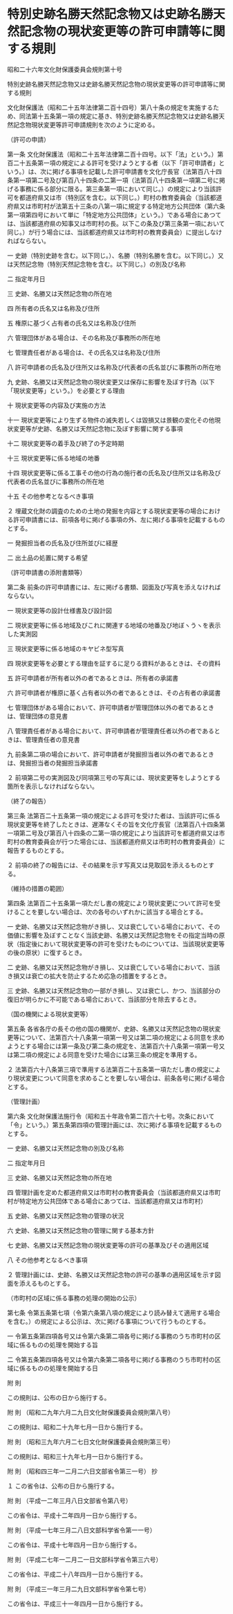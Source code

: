 # 特別史跡名勝天然記念物又は史跡名勝天然記念物の現状変更等の許可申請等に関する規則

昭和二十六年文化財保護委員会規則第十号

特別史跡名勝天然記念物又は史跡名勝天然記念物の現状変更等の許可申請等に関する規則

文化財保護法（昭和二十五年法律第二百十四号）第八十条の規定を実施するため、同法第十五条第一項の規定に基き、特別史跡名勝天然記念物又は史跡名勝天然記念物現状変更等許可申請規則を次のように定める。

（許可の申請）

第一条 文化財保護法（昭和二十五年法律第二百十四号。以下「法」という。）第百二十五条第一項の規定による許可を受けようとする者（以下「許可申請者」という。）は、次に掲げる事項を記載した許可申請書を文化庁長官（法第百八十四条第一項第二号及び第百八十四条の二第一項（法第百八十四条第一項第二号に掲げる事務に係る部分に限る。第三条第一項において同じ。）の規定により当該許可を都道府県又は市（特別区を含む。以下同じ。）町村の教育委員会（当該都道府県又は市町村が法第五十三条の八第一項に規定する特定地方公共団体（第六条第一項第四号において単に「特定地方公共団体」という。）である場合にあつては、当該都道府県の知事又は市町村の長。以下この条及び第三条第一項において同じ。）が行う場合には、当該都道府県又は市町村の教育委員会）に提出しなければならない。

一 史跡（特別史跡を含む。以下同じ。）、名勝（特別名勝を含む。以下同じ。）又は天然記念物（特別天然記念物を含む。以下同じ。）の別及び名称

二 指定年月日

三 史跡、名勝又は天然記念物の所在地

四 所有者の氏名又は名称及び住所

五 権原に基づく占有者の氏名又は名称及び住所

六 管理団体がある場合は、その名称及び事務所の所在地

七 管理責任者がある場合は、その氏名又は名称及び住所

八 許可申請者の氏名及び住所又は名称及び代表者の氏名並びに事務所の所在地

九 史跡、名勝又は天然記念物の現状変更又は保存に影響を及ぼす行為（以下「現状変更等」という。）を必要とする理由

十 現状変更等の内容及び実施の方法

十一 現状変更等により生ずる物件の滅失若しくは毀損又は景観の変化その他現状変更等が史跡、名勝又は天然記念物に及ぼす影響に関する事項

十二 現状変更等の着手及び終了の予定時期

十三 現状変更等に係る地域の地番

十四 現状変更等に係る工事その他の行為の施行者の氏名及び住所又は名称及び代表者の氏名並びに事務所の所在地

十五 その他参考となるべき事項

２ 埋蔵文化財の調査のための土地の発掘を内容とする現状変更等の場合における許可申請書には、前項各号に掲げる事項の外、左に掲げる事項を記載するものとする。

一 発掘担当者の氏名及び住所並びに経歴

二 出土品の処置に関する希望

（許可申請書の添附書類等）

第二条 前条の許可申請書には、左に掲げる書類、図面及び写真を添えなければならない。

一 現状変更等の設計仕様書及び設計図

二 現状変更等に係る地域及びこれに関連する地域の地番及び地ぼヽうヽを表示した実測図

三 現状変更等に係る地域のキヤビネ型写真

四 現状変更等を必要とする理由を証するに足りる資料があるときは、その資料

五 許可申請者が所有者以外の者であるときは、所有者の承諾書

六 許可申請者が権原に基く占有者以外の者であるときは、その占有者の承諾書

七 管理団体がある場合において、許可申請者が管理団体以外の者であるときは、管理団体の意見書

八 管理責任者がある場合において、許可申請者が管理責任者以外の者であるときは、管理責任者の意見書

九 前条第二項の場合において、許可申請者が発掘担当者以外の者であるときは、発掘担当者の発掘担当承諾書

２ 前項第二号の実測図及び同項第三号の写真には、現状変更等をしようとする箇所を表示しなければならない。

（終了の報告）

第三条 法第百二十五条第一項の規定による許可を受けた者は、当該許可に係る現状変更等を終了したときは、遅滞なくその旨を文化庁長官（法第百八十四条第一項第二号及び第百八十四条の二第一項の規定により当該許可を都道府県又は市町村の教育委員会が行つた場合には、当該都道府県又は市町村の教育委員会）に報告するものとする。

２ 前項の終了の報告には、その結果を示す写真又は見取図を添えるものとする。

（維持の措置の範囲）

第四条 法第百二十五条第一項ただし書の規定により現状変更について許可を受けることを要しない場合は、次の各号のいずれかに該当する場合とする。

一 史跡、名勝又は天然記念物がき損し、又は衰亡している場合において、その価値に影響を及ぼすことなく当該史跡、名勝又は天然記念物をその指定当時の原状（指定後において現状変更等の許可を受けたものについては、当該現状変更等の後の原状）に復するとき。

二 史跡、名勝又は天然記念物がき損し、又は衰亡している場合において、当該き損又は衰亡の拡大を防止するため応急の措置をするとき。

三 史跡、名勝又は天然記念物の一部がき損し、又は衰亡し、かつ、当該部分の復旧が明らかに不可能である場合において、当該部分を除去するとき。

（国の機関による現状変更等）

第五条 各省各庁の長その他の国の機関が、史跡、名勝又は天然記念物の現状変更等について、法第百六十八条第一項第一号又は第二項の規定による同意を求めようとする場合には第一条及び第二条の規定を、法第百六十八条第一項第一号又は第二項の規定による同意を受けた場合には第三条の規定を準用する。

２ 法第百六十八条第三項で準用する法第百二十五条第一項ただし書の規定により現状変更について同意を求めることを要しない場合は、前条各号に掲げる場合とする。

（管理計画）

第六条 文化財保護法施行令（昭和五十年政令第二百六十七号。次条において「令」という。）第五条第四項の管理計画には、次に掲げる事項を記載するものとする。

一 史跡、名勝又は天然記念物の別及び名称

二 指定年月日

三 史跡、名勝又は天然記念物の所在地

四 管理計画を定めた都道府県又は市町村の教育委員会（当該都道府県又は市町村が特定地方公共団体である場合にあつては、当該都道府県又は市町村）

五 史跡、名勝又は天然記念物の管理の状況

六 史跡、名勝又は天然記念物の管理に関する基本方針

七 史跡、名勝又は天然記念物の現状変更等の許可の基準及びその適用区域

八 その他参考となるべき事項

２ 管理計画には、史跡、名勝又は天然記念物の許可の基準の適用区域を示す図面を添えるものとする。

（市町村の区域に係る事務の処理の開始の公示）

第七条 令第五条第七項（令第六条第八項の規定により読み替えて適用する場合を含む。）の規定による公示は、次に掲げる事項について行うものとする。

一 令第五条第四項各号又は令第六条第二項各号に掲げる事務のうち市町村の区域に係るものの処理を開始する旨

二 令第五条第四項各号又は令第六条第二項各号に掲げる事務のうち市町村の区域に係るものの処理を開始する日

附 則

この規則は、公布の日から施行する。

附 則 （昭和二九年六月二九日文化財保護委員会規則第八号）

この規則は、昭和二十九年七月一日から施行する。

附 則 （昭和三九年六月二七日文化財保護委員会規則第三号）

この規則は、昭和三十九年七月一日から施行する。

附 則 （昭和四三年一二月二六日文部省令第三一号） 抄

１ この省令は、公布の日から施行する。

附 則 （平成一二年三月八日文部省令第八号）

この省令は、平成十二年四月一日から施行する。

附 則 （平成一七年三月二八日文部科学省令第一一号）

この省令は、平成十七年四月一日から施行する。

附 則 （平成二七年一二月二一日文部科学省令第三六号）

この省令は、平成二十八年四月一日から施行する。

附 則 （平成三一年三月二九日文部科学省令第七号）

この省令は、平成三十一年四月一日から施行する。

